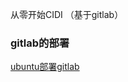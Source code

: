 从零开始CIDI （基于gitlab）

### gitlab的部署

[ubuntu部署gitlab](https://blog.csdn.net/qq_34382962/article/details/111673754)
